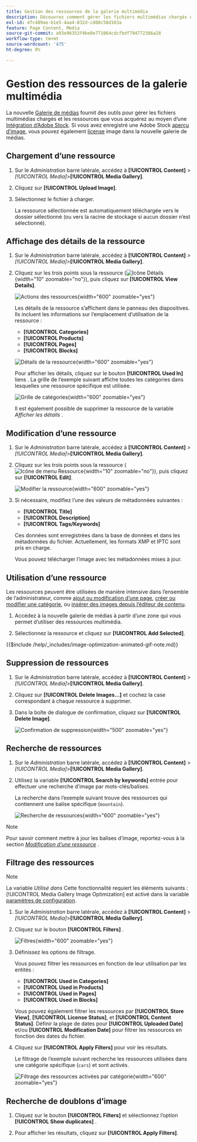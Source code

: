 ```yaml
---
title: Gestion des ressources de la galerie multimédia
description: Découvrez comment gérer les fichiers multimédias chargés et les ressources que vous acquérez par le biais d’une intégration Adobe Stock.
exl-id: 4fc489ae-b1e5-4aa4-832d-cd88c58d103a
feature: Page Content, Media
source-git-commit: a93e96353f4be0e771064cdcfbdf794772386a28
workflow-type: tm+mt
source-wordcount: '475'
ht-degree: 0%

---
```


# Gestion des ressources de la galerie multimédia

La nouvelle [Galerie de médias](media-gallery.md) fournit des outils pour gérer les fichiers multimédias chargés et les ressources que vous acquérez au moyen d’une [Intégration d’Adobe Stock](adobe-stock.md). Si vous avez enregistré une Adobe Stock [aperçu d’image](adobe-stock-save-preview.md), vous pouvez également [license](adobe-stock-license-image.md) image dans la nouvelle galerie de médias.

## Chargement d’une ressource

1. Sur le _Administration_ barre latérale, accédez à **[!UICONTROL Content]** > _[!UICONTROL Media]_>**[!UICONTROL Media Gallery]**.

1. Cliquez sur **[!UICONTROL Upload Image]**.

1. Sélectionnez le fichier à charger.

   La ressource sélectionnée est automatiquement téléchargée vers le dossier sélectionné (ou vers la racine de stockage si aucun dossier n’est sélectionné).

## Affichage des détails de la ressource

1. Sur le _Administration_ barre latérale, accédez à **[!UICONTROL Content]** > _[!UICONTROL Media]_>**[!UICONTROL Media Gallery]**.

1. Cliquez sur les trois points sous la ressource (![Icône Détails](./assets/media-gallery-asset-menu-icon.png){width="10" zoomable="no"}), puis cliquez sur **[!UICONTROL View Details]**.

   ![Actions des ressources](./assets/media-gallery-asset-actions.png){width="600" zoomable="yes"}

   Les détails de la ressource s’affichent dans le panneau des diapositives. Ils incluent les informations sur l’emplacement d’utilisation de la ressource :

   - **[!UICONTROL Categories]**
   - **[!UICONTROL Products]**
   - **[!UICONTROL Pages]**
   - **[!UICONTROL Blocks]**

   ![Détails de la ressource](./assets/media-gallery-asset-details.png){width="600" zoomable="yes"}

   Pour afficher les détails, cliquez sur le bouton **[!UICONTROL Used In]** liens . La grille de l’exemple suivant affiche toutes les catégories dans lesquelles une ressource spécifique est utilisée.

   ![Grille de catégories](./assets/media-gallery-asset-categories.png){width="600" zoomable="yes"}

   Il est également possible de supprimer la ressource de la variable _Afficher les détails_ .

## Modification d’une ressource

1. Sur le _Administration_ barre latérale, accédez à **[!UICONTROL Content]** > _[!UICONTROL Media]_>**[!UICONTROL Media Gallery]**.

1. Cliquez sur les trois points sous la ressource (![Icône de menu Ressource](./assets/media-gallery-asset-menu-icon.png){width="10" zoomable="no"}), puis cliquez sur **[!UICONTROL Edit]**.

   ![Modifier la ressource](./assets/media-gallery-edit-asset.png){width="600" zoomable="yes"}

1. Si nécessaire, modifiez l’une des valeurs de métadonnées suivantes :

   - **[!UICONTROL Title]**
   - **[!UICONTROL Description]**
   - **[!UICONTROL Tags/Keywords]**

   Ces données sont enregistrées dans la base de données et dans les métadonnées du fichier. Actuellement, les formats XMP et IPTC sont pris en charge.

   Vous pouvez télécharger l’image avec les métadonnées mises à jour.

## Utilisation d’une ressource

Les ressources peuvent être utilisées de manière intensive dans l’ensemble de l’administrateur, comme [ajout ou modification d’une page](page-add.md), [créer ou modifier une catégorie](../catalog/category-create.md), ou [insérer des images depuis l’éditeur de contenu](editor-insert-image.md).

1. Accédez à la nouvelle galerie de médias à partir d’une zone qui vous permet d’utiliser des ressources multimédia.

1. Sélectionnez la ressource et cliquez sur **[!UICONTROL Add Selected]**.

{{$include /help/_includes/image-optimization-animated-gif-note.md}}

## Suppression de ressources

1. Sur le _Administration_ barre latérale, accédez à **[!UICONTROL Content]** > _[!UICONTROL Media]_>**[!UICONTROL Media Gallery]**.

1. Cliquez sur **[!UICONTROL Delete Images...]** et cochez la case correspondant à chaque ressource à supprimer.

1. Dans la boîte de dialogue de confirmation, cliquez sur **[!UICONTROL Delete Image]**.

   ![Confirmation de suppression](./assets/media-gallery-bulk-delete-confirm.png){width="500" zoomable="yes"}

## Recherche de ressources

1. Sur le _Administration_ barre latérale, accédez à **[!UICONTROL Content]** > _[!UICONTROL Media]_>**[!UICONTROL Media Gallery]**.

1. Utilisez la variable **[!UICONTROL Search by keywords]** entrée pour effectuer une recherche d’image par mots-clés/balises.

   La recherche dans l’exemple suivant trouve des ressources qui contiennent une balise spécifique (`mountain`).

   ![Recherche de ressources](./assets/media-gallery-asset-search.png){width="600" zoomable="yes"}

>[!NOTE]
>
>Pour savoir comment mettre à jour les balises d’image, reportez-vous à la section _[Modification d’une ressource](#edit-an-asset)_ .

## Filtrage des ressources

>[!NOTE]
>
>La variable _Utilisé dans_ Cette fonctionnalité requiert les éléments suivants : [!UICONTROL Media Gallery Image Optimization] est activé dans la variable [paramètres de configuration](media-gallery-image-optimization.md).

1. Sur le _Administration_ barre latérale, accédez à **[!UICONTROL Content]** > _[!UICONTROL Media]_>**[!UICONTROL Media Gallery]**.

1. Cliquez sur le bouton **[!UICONTROL Filters]** .

   ![Filtres](./assets/media-gallery-filters.png){width="600" zoomable="yes"}

1. Définissez les options de filtrage.

   Vous pouvez filtrer les ressources en fonction de leur utilisation par les entités :

   - **[!UICONTROL Used in Categories]**
   - **[!UICONTROL Used in Products]**
   - **[!UICONTROL Used in Pages]**
   - **[!UICONTROL Used in Blocks]**

   Vous pouvez également filtrer les ressources par **[!UICONTROL Store View]**, **[!UICONTROL License Status]**, et **[!UICONTROL Content Status]**. Définir la plage de dates pour **[!UICONTROL Uploaded Date]** et/ou **[!UICONTROL Modification Date]** pour filtrer les ressources en fonction des dates du fichier.

1. Cliquez sur **[!UICONTROL Apply Filters]** pour voir les résultats.

   Le filtrage de l’exemple suivant recherche les ressources utilisées dans une catégorie spécifique (`cars`) et sont activés.

   ![Filtrage des ressources activées par catégorie](./assets/media-gallery-filter-by-category.png){width="600" zoomable="yes"}

## Recherche de doublons d’image

1. Cliquez sur le bouton **[!UICONTROL Filters]** et sélectionnez l’option **[!UICONTROL Show duplicates]** .

1. Pour afficher les résultats, cliquez sur **[!UICONTROL Apply Filters]**.
